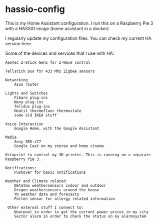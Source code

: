 # hassio-config
This is my Home Assistant configuration. I run this on a Raspberry Pie 3 with a HASSIO image (home assistant in a docker).

I regularly update my configuration files. You can check my current HA version here. 

Some of the devices and services that I use with HA:

    Aeotec Z-Stick Gen5 for Z-Wave control

    Tellstick Duo for 433 Mhz Zigbee sensors

    Networking
        Asus router
    
    Lights and Switches
        Fibaro plug-ins
        Nexa plug-ins
        Telldus plug-ins
        Heatit thermofloor thermostate
        some old IKEA stuff
        
    Voice Interaction
        Google Home, with the Google Assistant
    
    Media
        Sony SRS-x77
        Google Cast on my stereo and home cinema
    
    Octoprint to control my 3D printer. This is running on a separate Raspberry Pie 3.
    
    Notifications:
        Pushover for basic notifications

    Weather and Climate related
        Netatmo weathersensors indoor and outdoor
        Oregon weathersensors around the house
        YR weather data and forecasts
        Pollen sensor for allergy related information
        
     Other external stuff I connect to:
        Noorpool in order to get the current power prices in my city
        Sector alarm in order to check the status on my alarmsystem


